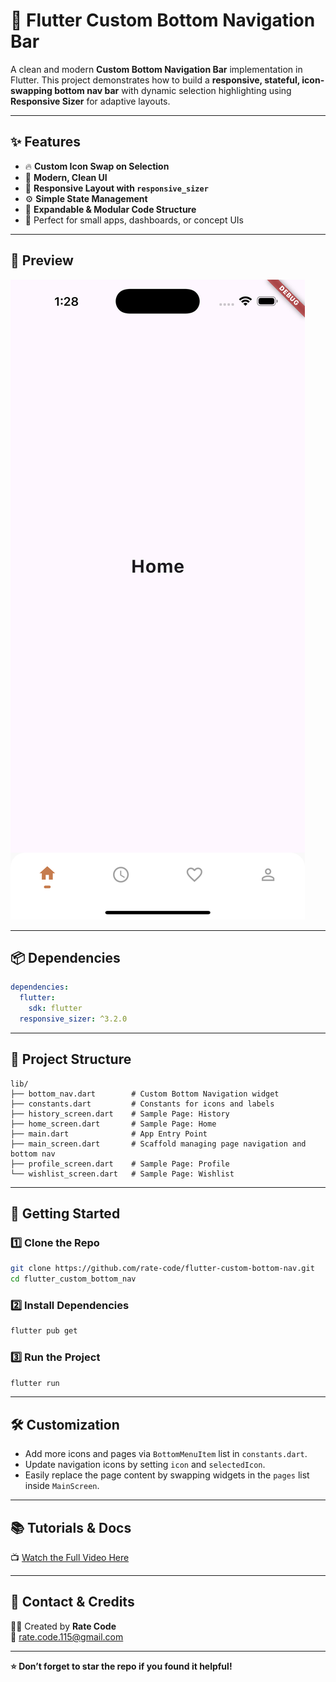 
# 📱 Flutter Custom Bottom Navigation Bar

A clean and modern **Custom Bottom Navigation Bar** implementation in Flutter. This project demonstrates how to build a **responsive, stateful, icon-swapping bottom nav bar** with dynamic selection highlighting using **Responsive Sizer** for adaptive layouts.

---

## ✨ Features

- 🔥 **Custom Icon Swap on Selection**
- 🎨 **Modern, Clean UI**
- 📏 **Responsive Layout with `responsive_sizer`**
- ⚙️ **Simple State Management**
- 💾 **Expandable & Modular Code Structure**
- 📱 Perfect for small apps, dashboards, or concept UIs

---

## 📸 Preview

![Bottom Nav Demo](ss.png)

---

## 📦 Dependencies

```yaml
dependencies:
  flutter:
    sdk: flutter
  responsive_sizer: ^3.2.0
```

---

## 📂 Project Structure

```
lib/
├── bottom_nav.dart        # Custom Bottom Navigation widget
├── constants.dart         # Constants for icons and labels
├── history_screen.dart    # Sample Page: History
├── home_screen.dart       # Sample Page: Home
├── main.dart              # App Entry Point
├── main_screen.dart       # Scaffold managing page navigation and bottom nav
├── profile_screen.dart    # Sample Page: Profile
└── wishlist_screen.dart   # Sample Page: Wishlist
```

---

## 🚀 Getting Started

### 1️⃣ Clone the Repo

```bash
git clone https://github.com/rate-code/flutter-custom-bottom-nav.git
cd flutter_custom_bottom_nav
```

### 2️⃣ Install Dependencies

```bash
flutter pub get
```

### 3️⃣ Run the Project

```bash
flutter run
```

---

## 🛠️ Customization

- Add more icons and pages via `BottomMenuItem` list in `constants.dart`.
- Update navigation icons by setting `icon` and `selectedIcon`.
- Easily replace the page content by swapping widgets in the `pages` list inside `MainScreen`.

---

## 📚 Tutorials & Docs

📺 [Watch the Full Video Here](https://youtu.be/aQGs2tAY9co)

---

## 💌 Contact & Credits

👨‍💻 Created by **Rate Code**  
📧 [rate.code.115@gmail.com](mailto:rate.code.115@gmail.com)

---

**⭐️ Don’t forget to star the repo if you found it helpful!**
